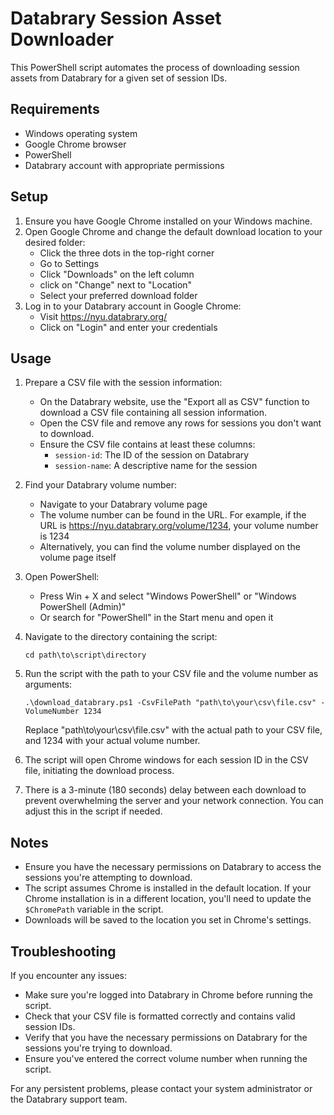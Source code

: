 # Databrary Session Asset Downloader

This PowerShell script automates the process of downloading session assets from Databrary for a given set of session IDs.

## Requirements

- Windows operating system
- Google Chrome browser
- PowerShell
- Databrary account with appropriate permissions

## Setup

1. Ensure you have Google Chrome installed on your Windows machine.
2. Open Google Chrome and change the default download location to your desired folder:
   - Click the three dots in the top-right corner
   - Go to Settings
   - Click "Downloads" on the left column 
   - click on "Change" next to "Location"
   - Select your preferred download folder
3. Log in to your Databrary account in Google Chrome:
   - Visit https://nyu.databrary.org/
   - Click on "Login" and enter your credentials

## Usage

1. Prepare a CSV file with the session information:
   - On the Databrary website, use the "Export all as CSV" function to download a CSV file containing all session information.
   - Open the CSV file and remove any rows for sessions you don't want to download.
   - Ensure the CSV file contains at least these columns:
     - `session-id`: The ID of the session on Databrary
     - `session-name`: A descriptive name for the session

2. Find your Databrary volume number:
   - Navigate to your Databrary volume page
   - The volume number can be found in the URL. For example, if the URL is https://nyu.databrary.org/volume/1234, your volume number is 1234
   - Alternatively, you can find the volume number displayed on the volume page itself

3. Open PowerShell:
   - Press Win + X and select "Windows PowerShell" or "Windows PowerShell (Admin)"
   - Or search for "PowerShell" in the Start menu and open it

4. Navigate to the directory containing the script:
   ```
   cd path\to\script\directory
   ```

5. Run the script with the path to your CSV file and the volume number as arguments:

   ```
   .\download_databrary.ps1 -CsvFilePath "path\to\your\csv\file.csv" -VolumeNumber 1234
   ```
   Replace "path\to\your\csv\file.csv" with the actual path to your CSV file, and 1234 with your actual volume number.

6. The script will open Chrome windows for each session ID in the CSV file, initiating the download process.

7. There is a 3-minute (180 seconds) delay between each download to prevent overwhelming the server and your network connection. You can adjust this in the script if needed.

## Notes

- Ensure you have the necessary permissions on Databrary to access the sessions you're attempting to download.
- The script assumes Chrome is installed in the default location. If your Chrome installation is in a different location, you'll need to update the `$ChromePath` variable in the script.
- Downloads will be saved to the location you set in Chrome's settings.

## Troubleshooting

If you encounter any issues:
- Make sure you're logged into Databrary in Chrome before running the script.
- Check that your CSV file is formatted correctly and contains valid session IDs.
- Verify that you have the necessary permissions on Databrary for the sessions you're trying to download.
- Ensure you've entered the correct volume number when running the script.

For any persistent problems, please contact your system administrator or the Databrary support team.

